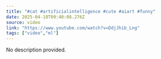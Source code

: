 ```yaml
---
title: "#cat #artificialintelligence #cute #aiart #funny"
date: 2025-04-18T09:40:08.276Z
source: video
link: "https://www.youtube.com/watch?v=DdjJhib_Lng"
tags: ["video","ml"]
---
```

No description provided.
